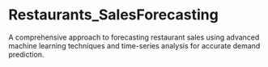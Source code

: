 # Restaurants_SalesForecasting
A comprehensive approach to forecasting restaurant sales using advanced machine learning techniques and time-series analysis for accurate demand prediction.
